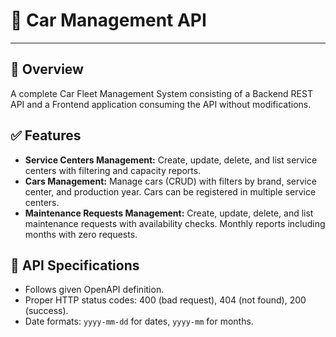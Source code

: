 # 🚗 Car Management API

---

## 📝 Overview
A complete Car Fleet Management System consisting of a Backend REST API and a Frontend application consuming the API without modifications.

## ✅ Features
- **Service Centers Management:** Create, update, delete, and list service centers with filtering and capacity reports.
- **Cars Management:** Manage cars (CRUD) with filters by brand, service center, and production year. Cars can be registered in multiple service centers.
- **Maintenance Requests Management:** Create, update, delete, and list maintenance requests with availability checks. Monthly reports including months with zero requests.

## 🔗 API Specifications
- Follows given OpenAPI definition.
- Proper HTTP status codes: 400 (bad request), 404 (not found), 200 (success).
- Date formats: `yyyy-mm-dd` for dates, `yyyy-mm` for months.

